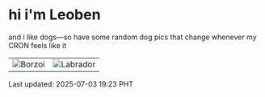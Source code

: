 # hi i'm Leoben

and i like dogs—so have some random dog pics that change whenever my CRON feels like it

|  |  |
|--------|----------|
| ![Borzoi](https://random-dog-vercel.vercel.app/api/random-borzoi?v=1751541789) | ![Labrador](https://random-dog-vercel.vercel.app/api/random-labrador?v=1751541789) |

Last updated: 2025-07-03 19:23 PHT
